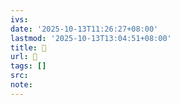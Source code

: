 ```yaml
---
ivs:
date: '2025-10-13T11:26:27+08:00'
lastmod: '2025-10-13T13:04:51+08:00'
title: 󰐩
url: 󰐩
tags: []
src:
note:
---
```

